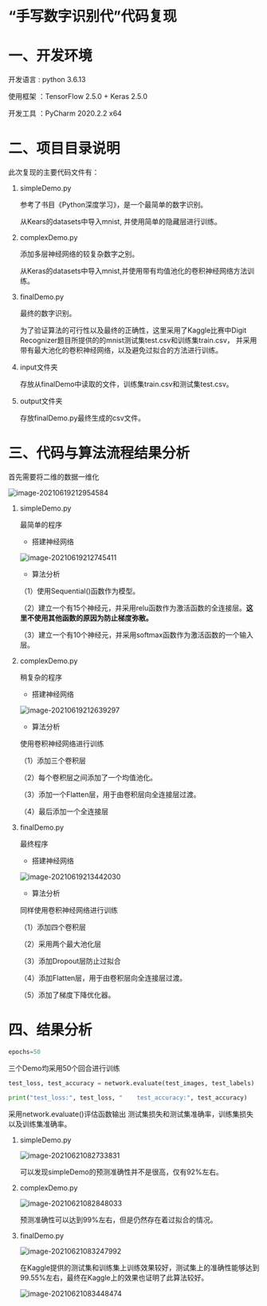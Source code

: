 # “手写数字识别代”代码复现


#  一、开发环境

开发语言 :  python 3.6.13

使用框架 ：TensorFlow 2.5.0  + Keras 2.5.0

开发工具 ：PyCharm 2020.2.2 x64

#  二、项目目录说明

此次复现的主要代码文件有：

1. simpleDemo.py

   参考了书目《Python深度学习》，是一个最简单的数字识别。

   从Kears的datasets中导入mnist, 并使用简单的隐藏层进行训练。

2. complexDemo.py

   添加多层神经网络的较复杂数字之别。

   从Keras的datasets中导入mnist,并使用带有均值池化的卷积神经网络方法训练。

3. finalDemo.py

   最终的数字识别。

   为了验证算法的可行性以及最终的正确性，这里采用了Kaggle比赛中Digit Recognizer题目所提供的的mnist测试集test.csv和训练集train.csv， 并采用带有最大池化的卷积神经网络，以及避免过拟合的方法进行训练。

4. input文件夹

   存放从finalDemo中读取的文件，训练集train.csv和测试集test.csv。

5. output文件夹

   存放finalDemo.py最终生成的csv文件。

# 三、代码与算法流程结果分析

首先需要将二维的数据一维化

![image-20210619212954584](C:\Users\吴英豪\AppData\Roaming\Typora\typora-user-images\image-20210619212954584.png)

1. simpleDemo.py      

   最简单的程序

   - 搭建神经网络

   ![image-20210619212745411](C:\Users\吴英豪\AppData\Roaming\Typora\typora-user-images\image-20210619212745411.png)

   - 算法分析

   （1）使用Sequential()函数作为模型。

   （2）建立一个有15个神经元，并采用relu函数作为激活函数的全连接层。**这里不使用其他函数的原因为防止梯度弥散。**

   （3）建立一个有10个神经元，并采用softmax函数作为激活函数的一个输入层。

2. complexDemo.py

   稍复杂的程序

   - 搭建神经网络

   ![image-20210619212639297](C:\Users\吴英豪\AppData\Roaming\Typora\typora-user-images\image-20210619212639297.png)

   - 算法分析

   使用卷积神经网络进行训练

   （1）添加三个卷积层

   （2）每个卷积层之间添加了一个均值池化。

   （3）添加一个Flatten层，用于由卷积层向全连接层过渡。

   （4）最后添加一个全连接层

3. finalDemo.py

   最终程序

   - 搭建神经网络

   ![image-20210619213442030](C:\Users\吴英豪\AppData\Roaming\Typora\typora-user-images\image-20210619213442030.png)

   - 算法分析

   同样使用卷积神经网络进行训练

   （1）添加四个卷积层

   （2）采用两个最大池化层

   （3）添加Dropout层防止过拟合

   （4）添加Flatten层，用于由卷积层向全连接层过渡。

   （5）添加了梯度下降优化器。

# 四、结果分析

```python
epochs=50
```

三个Demo均采用50个回合进行训练

 ```python
test_loss, test_accuracy = network.evaluate(test_images, test_labels)

print("test_loss:", test_loss, "    test_accuracy:", test_accuracy)
 ```

采用network.evaluate()评估函数输出  测试集损失和测试集准确率，训练集损失以及训练集准确率。

1. simpleDemo.py

   ![image-20210621082733831](C:\Users\吴英豪\AppData\Roaming\Typora\typora-user-images\image-20210621082733831.png)

   可以发现simpleDemo的预测准确性并不是很高，仅有92%左右。

2. complexDemo.py

   ![image-20210621082848033](C:\Users\吴英豪\AppData\Roaming\Typora\typora-user-images\image-20210621082848033.png)

   预测准确性可以达到99%左右，但是仍然存在着过拟合的情况。

3. finalDemo.py

   ![image-20210621083247992](C:\Users\吴英豪\AppData\Roaming\Typora\typora-user-images\image-20210621083247992.png)

   在Kaggle提供的测试集和训练集上训练效果较好，测试集上的准确性能够达到99.55%左右，最终在Kaggle上的效果也证明了此算法较好。

   ![image-20210621083448474](C:\Users\吴英豪\AppData\Roaming\Typora\typora-user-images\image-20210621083448474.png)
